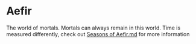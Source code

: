 # Aefir

The world of mortals. Mortals can always remain in this world.
Time is measured differently, check out [Seasons of Aefir.md](../Concepts/Seasons%20of%20Aefir.md) for more information